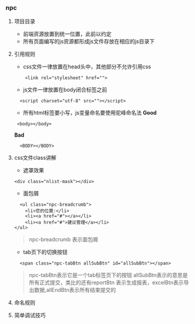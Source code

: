 ### **npc**

1. 项目目录
   
    * 前端资源放置到统一位置，此前以约定
    * 所有页面编写的js资源都形成js文件存放在相应的js目录下
2. 引用规则
    * css文件一律放置在head头中，其他部分不允许引用css
    ```
        <link rel="stylesheet" href="">
    ```
    * js文件一律放置在body闭合标签之前
    ```
      <script charset="utf-8" src=""></script>
    ```
    * 所有html标签要小写，js变量命名要使用驼峰命名法
    **Good**
    ```
     <body></body>
     ```
    **Bad**
    ```
      <BODY></BODY>
    ```
3. css文件class讲解
    * 遮罩效果
    ```
    <div class="nlist-mask"></div>
    ```
    *  面包屑
    ```
      <ul class="npc-breadcrumb">
        <li>您的位置:</li>
        <li><a href="#"></a></li>
        <li><a href="#">建议管理</a></li>
    </ul>
    ```
   > npc-breadcrumb 表示面包屑
   
   *  tab页下的切换按钮
   ```
     <span class="npc-tabBtn allSubBtn" id="allSubBtn"></span>
    ```
    > npc-tabBtn表示它是一个tab标签页下的按钮 allSubBtn表示的意思是所有正式提交，类比的还有reportBtn 表示生成报表，excelBtn表示导出数据,allEndBtn表示所有结束提交的
4. 命名规则
5. 简单调试技巧
